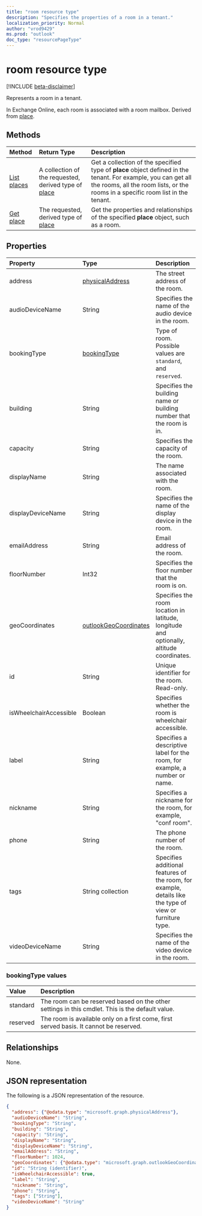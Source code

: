 ```yaml
---
title: "room resource type"
description: "Specifies the properties of a room in a tenant."
localization_priority: Normal
author: "vrod9429"
ms.prod: "outlook"
doc_type: "resourcePageType"
---
```


# room resource type

[!INCLUDE [beta-disclaimer](../../includes/beta-disclaimer.md)]

Represents a room in a tenant. 

In Exchange Online, each room is associated with a room mailbox. Derived from [place](place.md).

## Methods

| Method                              | Return Type                  | Description |
|:------------------------------------|:-----------------------------|:--------|
| [List places](../api/place-list.md) | A collection of the requested, derived type of [place](place.md) | Get a collection of the specified type of **place** object defined in the tenant. For example, you can get all the rooms, all the room lists, or the rooms in a specific room list in the tenant. |
| [Get place](../api/place-get.md)    | The requested, derived type of [place](place.md)            | Get the properties and relationships of the specified **place** object, such as a room. |

## Properties

| Property               | Type                                              | Description |
|:-----------------------|:--------------------------------------------------|:--|
| address                | [physicalAddress](physicaladdress.md)             | The street address of the room. |
| audioDeviceName        | String                                            | Specifies the name of the audio device in the room. |
| bookingType            | [bookingType](#bookingtype-values)                | Type of room. Possible values are `standard`, and `reserved`. |
| building               | String                                            | Specifies the building name or building number that the room is in. |
| capacity               | String                                            | Specifies the capacity of the room. |
| displayName            | String                                            | The name associated with the room. |
| displayDeviceName      | String                                            | Specifies the name of the display device in the room. |
| emailAddress           | String                                            | Email address of the room. |
| floorNumber            | Int32                                             | Specifies the floor number that the room is on. |
| geoCoordinates         | [outlookGeoCoordinates](outlookgeocoordinates.md) | Specifies the room location in latitude, longitude and optionally, altitude coordinates. |
| id                     | String                                            | Unique identifier for the room. Read-only. |
| isWheelchairAccessible | Boolean                                           | Specifies whether the room is wheelchair accessible. |
| label                  | String                                            | Specifies a descriptive label for the room, for example, a number or name. |
| nickname               | String                                            | Specifies a nickname for the room, for example, "conf room". |
| phone                  | String                                            | The phone number of the room. |
| tags                   | String collection                                 | Specifies additional features of the room, for example, details like the type of view or furniture type. |
| videoDeviceName        | String                                            | Specifies the name of the video device in the room. |

### bookingType values

| Value    | Description                                               |
|:---------|:----------------------------------------------------------|
| standard | The room can be reserved based on the other settings in this cmdlet. This is the default value. |                         |
| reserved | The room is available only on a first come, first served basis. It cannot be reserved.|

## Relationships

None.

## JSON representation

The following is a JSON representation of the resource.

<!-- {
  "blockType": "resource",
  "optionalProperties": [

  ],
  "@odata.type": "microsoft.graph.room",
  "baseType": ""
}-->

```json
{
  "address": {"@odata.type": "microsoft.graph.physicalAddress"},
  "audioDeviceName": "String",
  "bookingType": "String",
  "building": "String",
  "capacity": "String",
  "displayName": "String",
  "displayDeviceName": "String",
  "emailAddress": "String",
  "floorNumber": 1024,
  "geoCoordinates": {"@odata.type": "microsoft.graph.outlookGeoCoordinates"},
  "id": "String (identifier)",
  "isWheelchairAccessible": true,
  "label": "String",
  "nickname": "String",
  "phone": "String",
  "tags": ["String"],
  "videoDeviceName": "String"
}
```

<!-- uuid: 16cd6b66-4b1a-43a1-adaf-3a886856ed98
2019-02-04 14:57:30 UTC -->
<!-- {
  "type": "#page.annotation",
  "description": "room resource",
  "keywords": "",
  "section": "documentation",
  "tocPath": ""
}-->
